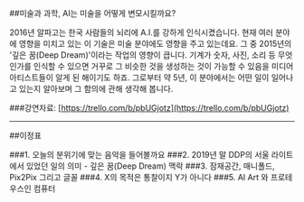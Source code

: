 ##미술과 과학, AI는 미술을 어떻게 변모시킬까요?

2016년 알파고는 한국 사람들의 뇌리에 A.I.를 강하게 인식시켰습니다. 현재 여러 분야에 영향을 미치고 있는 이 기술은 미술 분야에도 영향을 주고 있는데요. 그 중 2015년의 '깊은 꿈(Deep Dream)'이라는 작업의 영향이 큽니다. 기계가 숫자, 사진, 소리 등 무엇인가를 인식할 수 있으면 거꾸로 그 비슷한 것을 생성하는 것이 가능할 수 있음을 미디어아티스트들이 알게 된 해이기도 하죠. 그로부터 약 5년, 이 분야에서는 어떤 일이 일어나고 있는지 알아보며 그 함의에 관해 생각해 봅니다.

###강연자료: [https://trello.com/b/pbUGjotz](https://trello.com/b/pbUGjotz)

----

##이정표

###<jump>1. 오늘의 분위기에 맞는 음악을 들어볼까요</jump>
###<jump>2. 2019년 말 DDP의 서울 라이트에서 있었던 일의 의미 - 깊은 꿈(Deep Dream) 맥락</jump>
###<jump>3. 잠재공간, 매니폴드, Pix2Pix 그리고 글꼴</jump>
###<jump>4. X의 목적은 통찰이지 Y가 아니다</jump>
###<jump>5. AI Art 와 프로테우스인 컴퓨터</jump>